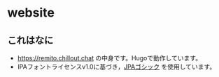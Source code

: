 # website

## これはなに
- https://remito.chillout.chat の中身です。Hugoで動作しています。
- IPAフォントライセンスv1.0に基づき，[JPAゴシック](https://jpafonts.osdn.jp) を使用しています。
